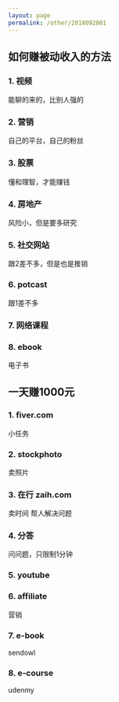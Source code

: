 ```yaml
---
layout: page
permalink: /other/2018092001
---
```


## 如何赚被动收入的方法

### 1. 视频
能聊的来的，比别人强的

### 2. 营销
自己的平台，自己的粉丝

### 3. 股票
懂和理智，才能赚钱

### 4. 房地产
风险小，但是要多研究

### 5. 社交网站
跟2差不多，但是也是推销

### 6. potcast
跟1差不多

### 7. 网络课程


### 8. ebook
电子书


## 一天赚1000元

### 1. fiver.com
小任务

### 2. stockphoto
卖照片

### 3. 在行 zaih.com
卖时间  帮人解决问题

### 4. 分答
问问题，只限制1分钟

### 5. youtube


### 6. affiliate
营销

### 7. e-book
sendowl

### 8. e-course
udenmy

